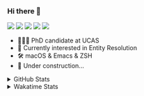 ### Hi there 👋

[![](https://img.shields.io/badge/-Email-325180?logo=maildotru&logoColor=white&style=flat-square)](mailto:hi@wang.tianshu.me)
[![](https://img.shields.io/badge/-GitHub-black?logo=GitHub&style=flat-square)](https://github.com/tshu-w)
[![](https://img.shields.io/badge/-Telegram-26a5e4?labelColor=fafafa&logo=telegram&style=flat-square)](https://t.me/tshu_w) 
[![](https://img.shields.io/badge/-Twitter-1da1f2?logo=Twitter&logoColor=white&style=flat-square)](https://twitter.com/tshu_w)
[![](https://komarev.com/ghpvc/?username=tshu-w&color=blueviolet&style=flat-square)]()



- 🧑🏻‍🎓 PhD candidate at UCAS
- 🔭 Currently interested in Entity Resolution
- 🛠 macOS & Emacs & ZSH
- 🚧 Under construction...

<details>

<summary>GitHub Stats</summary>

![Tianshu's GitHub stats](https://github-readme-stats.vercel.app/api?username=tshu-w&show_icons=true&theme=buefy&count_private=true)
  
</details>


<details>
  <summary>Wakatime Stats</summary>

  Currently, files accessed by tramp cannot be tracked by wakatime, see https://github.com/wakatime/wakatime-mode/issues/27
  <br>
  
<!--START_SECTION:waka-->
![Code Time](http://img.shields.io/badge/Code%20Time-6%2C195%20hrs%2034%20mins-blue)

**I'm an Early 🐤** 

```text
🌞 Morning    71 commits     ████░░░░░░░░░░░░░░░░░░░░░   15.88% 
🌆 Daytime    232 commits    █████████████░░░░░░░░░░░░   51.9% 
🌃 Evening    129 commits    ███████░░░░░░░░░░░░░░░░░░   28.86% 
🌙 Night      15 commits     ░░░░░░░░░░░░░░░░░░░░░░░░░   3.36%

```
📅 **I'm Most Productive on Tuesday** 

```text
Monday       70 commits     ████░░░░░░░░░░░░░░░░░░░░░   15.66% 
Tuesday      89 commits     █████░░░░░░░░░░░░░░░░░░░░   19.91% 
Wednesday    57 commits     ███░░░░░░░░░░░░░░░░░░░░░░   12.75% 
Thursday     46 commits     ██░░░░░░░░░░░░░░░░░░░░░░░   10.29% 
Friday       71 commits     ████░░░░░░░░░░░░░░░░░░░░░   15.88% 
Saturday     62 commits     ███░░░░░░░░░░░░░░░░░░░░░░   13.87% 
Sunday       52 commits     ███░░░░░░░░░░░░░░░░░░░░░░   11.63%

```


📊 **This Week I Spent My Time On** 

```text
💬 Programming Languages: 
sh                       16 hrs 28 mins      █████████████████████████   100.0%

🔥 Editors: 
Zsh                      16 hrs 28 mins      █████████████████████████   100.0%

🐱‍💻 Projects: 
universal-blocker        9 hrs 41 mins       ██████████████░░░░░░░░░░░   58.82% 
Terminal                 6 hrs 47 mins       ██████████░░░░░░░░░░░░░░░   41.17% 
viznet                   0 secs              ░░░░░░░░░░░░░░░░░░░░░░░░░   0.01%

💻 Operating System: 
Linux                    13 hrs 37 mins      ████████████████████░░░░░   82.69% 
Mac                      2 hrs 51 mins       ████░░░░░░░░░░░░░░░░░░░░░   17.31%

```

**I Mostly Code in Python** 

```text
Python                   11 repos            ████████████░░░░░░░░░░░░░   50.0% 
HTML                     2 repos             ██░░░░░░░░░░░░░░░░░░░░░░░   9.09% 
Emacs Lisp               2 repos             ██░░░░░░░░░░░░░░░░░░░░░░░   9.09% 
JavaScript               2 repos             ██░░░░░░░░░░░░░░░░░░░░░░░   9.09% 
TeX                      2 repos             ██░░░░░░░░░░░░░░░░░░░░░░░   9.09%

```



 Last Updated on 16/01/2023 08:06:43 UTC
<!--END_SECTION:waka-->
</details>

